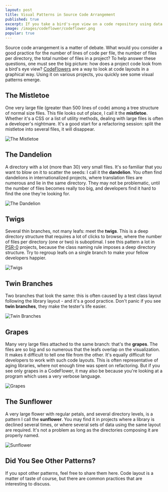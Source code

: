 ```yaml
---
layout: post
title: Visual Patterns in Source Code Arrangement
published: true
excerpt: If you take a bird's-eye view on a code repository using data visualization techniques, some visual patterns emerge that can help refactoring, team collaboration, and maintenability. This post illustrates a few patterns found using CodeFlower, an open-source code visualization tool I recently released.
image: /images/codeflower/codeflower.png
popular: true
---
```

Source code arrangement is a matter of debate. What would you consider a good practice for the number of lines of code per file, the number of files per directory, the total number of files in a project? To help answer these questions, one must see the big picture: how does a project code look from a bird's eye view? [CodeFlowers](http://redotheweb.com/CodeFlower) are a way to look at code layouts in a graphical way. Using it on various projects, you quickly see some visual patterns emerge.

## The Mistletoe

One very large file (greater than 500 lines of code) among a tree structure of normal size files. This file looks out of place, I call it the **mistletoe**. Whether it's a CSS or a list of utility methods, dealing with large files is often a developer's nightmare. It's a good start for a refactoring session: split the mistletoe into several files, it will disappear.

![The Mistletoe](/images/codeflower/mistletoe.png)

## The Dandelion

A directory with a lot (more than 30) very small files. It's so familiar that you want to blow on it to scatter the seeds: I call it the **dandelion**. You often find dandelions in internationalized projects, where translation files are numerous and lie in the same directory. They may not be problematic, until the number of files becomes really too big, and developers find it hard to find the one they're looking for.

![The Dandelion](/images/codeflower/dandelion.png)

## Twigs

Several thin branches, not many leafs: meet the **twigs**. This is a deep directory structure that requires a lot of clicks to browse, where the number of files per directory (one or two) is suboptimal. I see this pattern a lot in [PSR-0](https://github.com/php-fig/fig-standards/blob/master/accepted/PSR-0.md) projects, because the class naming rule imposes a deep directory structure. Try to regroup leafs on a single branch to make your fellow developers happier.

![Twigs](/images/codeflower/twigs.png)

## Twin Branches

Two branches that look the same: this is often caused by a test class layout following the library layout - and it's a good practice. Don't panic if you see **twin branches**, they make the tester's life easier.

![Twin Branches](/images/codeflower/twin_branches.png)

## Grapes

Many very large files attached to the same branch: that's the **grapes**. The files are so big and so numerous that the leafs overlap on the visualization. It makes it difficult to tell one file from the other. It's equally difficult for developers to work with such code layouts. This is often representative of aging libraries, where not enough time was spent on refactoring. But if you see only grapes in a CodeFlower, it may also be because you're looking at a program which uses a very verbose language.

![Grapes](/images/codeflower/grapes.png)

## The Sunflower

A very large flower with regular petals, and several directory levels, is a pattern I call the **sunflower**. You may find it in projects where a library is declined several times, or where several sets of data using the same layout are required. It's not a problem as long as the directories composing it are properly named.

![Sunflower](/images/codeflower/sunflower.png)

## Did You See Other Patterns?

If you spot other patterns, feel free to share them here. Code layout is a matter of taste of course, but there are common practices that are interesting to discuss.
